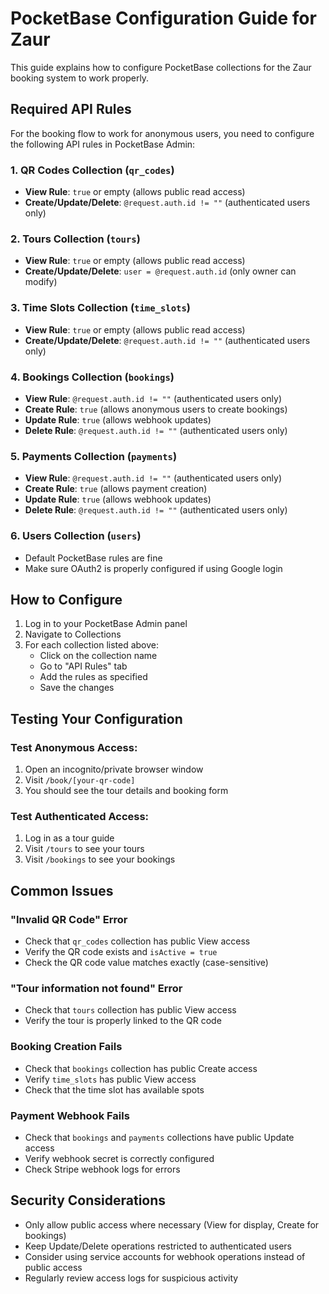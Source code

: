 # PocketBase Configuration Guide for Zaur

This guide explains how to configure PocketBase collections for the Zaur booking system to work properly.

## Required API Rules

For the booking flow to work for anonymous users, you need to configure the following API rules in PocketBase Admin:

### 1. QR Codes Collection (`qr_codes`)
- **View Rule**: `true` or empty (allows public read access)
- **Create/Update/Delete**: `@request.auth.id != ""` (authenticated users only)

### 2. Tours Collection (`tours`)
- **View Rule**: `true` or empty (allows public read access)
- **Create/Update/Delete**: `user = @request.auth.id` (only owner can modify)

### 3. Time Slots Collection (`time_slots`)
- **View Rule**: `true` or empty (allows public read access)
- **Create/Update/Delete**: `@request.auth.id != ""` (authenticated users only)

### 4. Bookings Collection (`bookings`)
- **View Rule**: `@request.auth.id != ""` (authenticated users only)
- **Create Rule**: `true` (allows anonymous users to create bookings)
- **Update Rule**: `true` (allows webhook updates)
- **Delete Rule**: `@request.auth.id != ""` (authenticated users only)

### 5. Payments Collection (`payments`)
- **View Rule**: `@request.auth.id != ""` (authenticated users only)
- **Create Rule**: `true` (allows payment creation)
- **Update Rule**: `true` (allows webhook updates)
- **Delete Rule**: `@request.auth.id != ""` (authenticated users only)

### 6. Users Collection (`users`)
- Default PocketBase rules are fine
- Make sure OAuth2 is properly configured if using Google login

## How to Configure

1. Log in to your PocketBase Admin panel
2. Navigate to Collections
3. For each collection listed above:
   - Click on the collection name
   - Go to "API Rules" tab
   - Add the rules as specified
   - Save the changes

## Testing Your Configuration

### Test Anonymous Access:
1. Open an incognito/private browser window
2. Visit `/book/[your-qr-code]`
3. You should see the tour details and booking form

### Test Authenticated Access:
1. Log in as a tour guide
2. Visit `/tours` to see your tours
3. Visit `/bookings` to see your bookings

## Common Issues

### "Invalid QR Code" Error
- Check that `qr_codes` collection has public View access
- Verify the QR code exists and `isActive = true`
- Check the QR code value matches exactly (case-sensitive)

### "Tour information not found" Error
- Check that `tours` collection has public View access
- Verify the tour is properly linked to the QR code

### Booking Creation Fails
- Check that `bookings` collection has public Create access
- Verify `time_slots` has public View access
- Check that the time slot has available spots

### Payment Webhook Fails
- Check that `bookings` and `payments` collections have public Update access
- Verify webhook secret is correctly configured
- Check Stripe webhook logs for errors

## Security Considerations

- Only allow public access where necessary (View for display, Create for bookings)
- Keep Update/Delete operations restricted to authenticated users
- Consider using service accounts for webhook operations instead of public access
- Regularly review access logs for suspicious activity 
